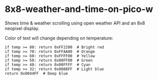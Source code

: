 # 8x8-weather-and-time-on-pico-w
Shows time &amp; weather scrolling using open weather API and an 8x8 neopixel display.

Color of text will change depending on temperature:

    if temp >= 80: return 0xFF2200  # Bright red
    if temp >= 70: return 0xFFAA00  # Orange
    if temp >= 60: return 0xFFFF00  # Yellow
    if temp >= 50: return 0x00FF00  # Green
    if temp >= 40: return 0x00FFFF  # Cyan
    if temp >= 32: return 0x0088FF  # Light blue
    return 0x0044FF  # Deep blue
